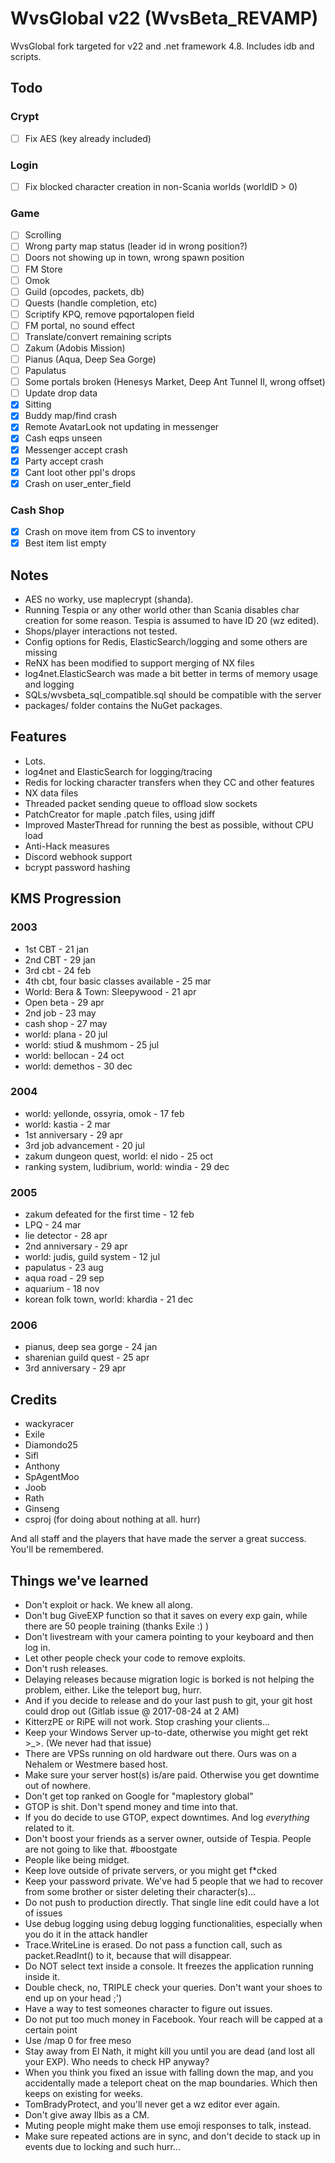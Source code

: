 # WvsGlobal v22 (WvsBeta_REVAMP)
WvsGlobal fork targeted for v22 and .net framework 4.8. Includes idb and scripts.

## Todo
### Crypt
- [ ] Fix AES (key already included)

### Login
- [ ] Fix blocked character creation in non-Scania worlds (worldID > 0)

### Game
- [ ] Scrolling
- [ ] Wrong party map status (leader id in wrong position?)
- [ ] Doors not showing up in town, wrong spawn position
- [ ] FM Store
- [ ] Omok
- [ ] Guild (opcodes, packets, db)
- [ ] Quests (handle completion, etc)
- [ ] Scriptify KPQ, remove pqportalopen field
- [ ] FM portal, no sound effect
- [ ] Translate/convert remaining scripts
- [ ] Zakum (Adobis Mission)
- [ ] Pianus (Aqua, Deep Sea Gorge)
- [ ] Papulatus
- [ ] Some portals broken (Henesys Market, Deep Ant Tunnel II, wrong offset)
- [ ] Update drop data
- [x] Sitting
- [x] Buddy map/find crash
- [x] Remote AvatarLook not updating in messenger
- [x] Cash eqps unseen
- [x] Messenger accept crash
- [x] Party accept crash
- [x] Cant loot other ppl's drops
- [x] Crash on user_enter_field

### Cash Shop
- [x] Crash on move item from CS to inventory
- [x] Best item list empty

## Notes
- AES no worky, use maplecrypt (shanda).
- Running Tespia or any other world other than Scania disables char creation for some reason. Tespia is assumed to have ID 20 (wz edited).
- Shops/player interactions not tested.
- Config options for Redis, ElasticSearch/logging and some others are missing
- ReNX has been modified to support merging of NX files
- log4net.ElasticSearch was made a bit better in terms of memory usage and logging
- SQLs/wvsbeta_sql_compatible.sql should be compatible with the server
- packages/ folder contains the NuGet packages.

## Features
- Lots.
- log4net and ElasticSearch for logging/tracing
- Redis for locking character transfers when they CC and other features
- NX data files
- Threaded packet sending queue to offload slow sockets
- PatchCreator for maple .patch files, using jdiff
- Improved MasterThread for running the best as possible, without CPU load
- Anti-Hack measures
- Discord webhook support
- bcrypt password hashing

## KMS Progression
### 2003
- 1st CBT - 21 jan
- 2nd CBT - 29 jan
- 3rd cbt - 24 feb
- 4th cbt, four basic classes available - 25 mar
- World: Bera & Town: Sleepywood - 21 apr
- Open beta - 29 apr
- 2nd job - 23 may
- cash shop - 27 may
- world: plana - 20 jul
- world: stiud & mushmom - 25 jul
- world: bellocan - 24 oct
- world: demethos - 30 dec

### 2004
- world: yellonde, ossyria, omok - 17 feb
- world: kastia - 2 mar
- 1st anniversary - 29 apr
- 3rd job advancement - 20 jul
- zakum dungeon quest, world: el nido - 25 oct
- ranking system, ludibrium, world: windia - 29 dec

### 2005
- zakum defeated for the first time - 12 feb
- LPQ - 24 mar
- lie detector - 28 apr
- 2nd anniversary - 29 apr
- world: judis, guild system - 12 jul
- papulatus - 23 aug
- aqua road - 29 sep
- aquarium - 18 nov
- korean folk town, world: khardia - 21 dec

### 2006
- pianus, deep sea gorge - 24 jan
- sharenian guild quest - 25 apr
- 3rd anniversary - 29 apr

## Credits
- wackyracer
- Exile
- Diamondo25
- Sifl
- Anthony
- SpAgentMoo
- Joob
- Rath
- Ginseng
- csproj (for doing about nothing at all. hurr)

And all staff and the players that have made the server a great success. You'll be remembered.

## Things we've learned
- Don't exploit or hack. We knew all along.
- Don't bug GiveEXP function so that it saves on every exp gain, while there are 50 people training (thanks Exile :) )
- Don't livestream with your camera pointing to your keyboard and then log in.
- Let other people check your code to remove exploits.
- Don't rush releases.
- Delaying releases because migration logic is borked is not helping the problem, either. Like the teleport bug, hurr.
- And if you decide to release and do your last push to git, your git host could drop out (Gitlab issue @ 2017-08-24 at 2 AM)
- KitterzPE or RiPE will not work. Stop crashing your clients...
- Keep your Windows Server up-to-date, otherwise you might get rekt >_>. (We never had that issue)
- There are VPSs running on old hardware out there. Ours was on a Nehalem or Westmere based host.
- Make sure your server host(s) is/are paid. Otherwise you get downtime out of nowhere.
- Don't get top ranked on Google for "maplestory global"
- GTOP is shit. Don't spend money and time into that.
- If you do decide to use GTOP, expect downtimes. And log _everything_ related to it.
- Don't boost your friends as a server owner, outside of Tespia. People are not going to like that. #boostgate
- People like being midget.
- Keep love outside of private servers, or you might get f*cked
- Keep your password private. We've had 5 people that we had to recover from some brother or sister deleting their character(s)...
- Do not push to production directly. That single line edit could have a lot of issues
- Use debug logging using debug logging functionalities, especially when you do it in the attack handler
- Trace.WriteLine is erased. Do not pass a function call, such as packet.ReadInt() to it, because that will disappear.
- Do NOT select text inside a console. It freezes the application running inside it.
- Double check, no, TRIPLE check your queries. Don't want your shoes to end up on your head ;')
- Have a way to test someones character to figure out issues.
- Do not put too much money in Facebook. Your reach will be capped at a certain point
- Use /map 0 for free meso
- Stay away from El Nath, it might kill you until you are dead (and lost all your EXP). Who needs to check HP anyway?
- When you think you fixed an issue with falling down the map, and you accidentally made a teleport cheat on the map boundaries. Which then keeps on existing for weeks.
- TomBradyProtect, and you'll never get a wz editor ever again.
- Don't give away Ilbis as a CM.
- Muting people might make them use emoji responses to talk, instead.
- Make sure repeated actions are in sync, and don't decide to stack up in events due to locking and such hurr...
